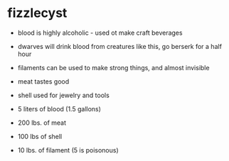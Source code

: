 # fizzlecyst

-   blood is highly alcoholic - used ot make craft beverages
-   dwarves will drink blood from creatures like this, go berserk for a half hour
-   filaments can be used to make strong things, and almost invisible
-   meat tastes good
-   shell used for jewelry and tools

-   5 liters of blood (1.5 gallons)
-   200 lbs. of meat
-   100 lbs of shell
-   10 lbs. of filament (5 is poisonous)
